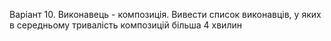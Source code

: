 Варіант 10. Виконавець - композиція. Вивести список виконавців, у яких в середньому тривалість композицій більша 4 хвилин
